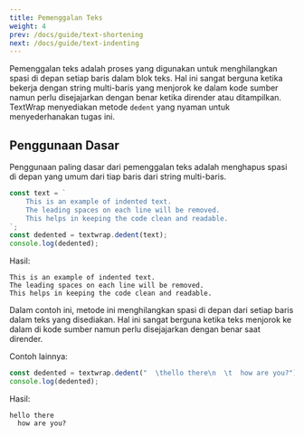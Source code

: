 ```yaml
---
title: Pemenggalan Teks
weight: 4
prev: /docs/guide/text-shortening
next: /docs/guide/text-indenting
---
```


Pemenggalan teks adalah proses yang digunakan untuk menghilangkan spasi di depan setiap baris dalam blok teks. Hal ini sangat berguna ketika bekerja dengan string multi-baris yang menjorok ke dalam kode sumber namun perlu disejajarkan dengan benar ketika dirender atau ditampilkan. TextWrap menyediakan metode `dedent` yang nyaman untuk menyederhanakan tugas ini.

<!--more-->

## Penggunaan Dasar

Penggunaan paling dasar dari pemenggalan teks adalah menghapus spasi di depan yang umum dari tiap baris dari string multi-baris.

```javascript {filename="example.js"}
const text = `
    This is an example of indented text.
    The leading spaces on each line will be removed.
    This helps in keeping the code clean and readable.
`;
const dedented = textwrap.dedent(text);
console.log(dedented);
```

Hasil:

```text
This is an example of indented text.
The leading spaces on each line will be removed.
This helps in keeping the code clean and readable.
```

Dalam contoh ini, metode ini menghilangkan spasi di depan dari setiap baris dalam teks yang disediakan. Hal ini sangat berguna ketika teks menjorok ke dalam di kode sumber namun perlu disejajarkan dengan benar saat dirender.

Contoh lainnya:

```javascript {filename="example.js"}
const dedented = textwrap.dedent("  \thello there\n  \t  how are you?");
console.log(dedented);
```

Hasil:

```text
hello there
  how are you?
```
